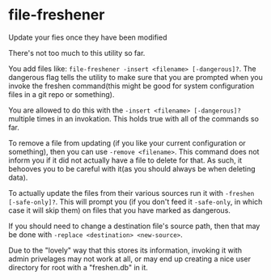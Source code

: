 # file-freshener
Update your fies once they have been modified

There's not too much to this utility so far.

You add files like: `file-freshener -insert <filename> [-dangerous]?`. The
dangerous flag tells the utility to make sure that you are prompted when you
invoke the freshen command(this might be good for system configuration files in
a git repo or something).

You are allowed to do this with the `-insert <filename> [-dangerous]?` multiple
times in an invokation. This holds true with all of the commands so far.

To remove a file from updating (if you like your current configuration or
something), then you can use `-remove <filename>`. This command does not inform
you if it did not actually have a file to delete for that. As such, it behooves
you to be careful with it(as you should always be when deleting data).

To actually update the files from their various sources run it with `-freshen
[-safe-only]?`. This will prompt you (if you don't feed it `-safe-only`, in which case it will skip them) on files that you have marked as dangerous.

If you should need to change a destination file's source path, then that may be done with `-replace <destination> <new-source>`.

Due to the "lovely" way that this stores its information, invoking it with admin privelages may not work at all, or may end up creating a nice user directory for root with a "freshen.db" in it.
